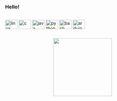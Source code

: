 ### Hello!  
<div style="display: inline_block"><br>
  <img align="center" alt="linux" height="30" width="40" src="https://cdn.jsdelivr.net/gh/devicons/devicon/icons/linux/linux-plain.svg" />
  <img align="center" alt="c" height="30" width="40" src="https://cdn.jsdelivr.net/gh/devicons/devicon/icons/c/c-line.svg" />
  <img align="center" alt="java" height="30" width="40" src="https://cdn.jsdelivr.net/gh/devicons/devicon/icons/java/java-original.svg" />
  <img align="center" alt="python" height="30" width="40" src="https://cdn.jsdelivr.net/gh/devicons/devicon/icons/python/python-original.svg" />
  <img align="center" alt="bash" height="30" width="40" src="https://cdn.jsdelivr.net/gh/devicons/devicon/icons/bash/bash-original.svg" />
  <img align="center" alt="arduino" height="30" width="40" src="https://cdn.jsdelivr.net/gh/devicons/devicon/icons/arduino/arduino-plain.svg" />
</div>

##

<div align="center">
  <a href="https://github.com/gcvieira">
  <img height="190em" src="https://github-readme-stats.vercel.app/api?username=gcvieira&show_icons=true&theme=dark&include_all_commits=true&count_private=true"/>
  <!-- img height="190em" src="https://github-readme-stats.vercel.app/api/top-langs/?username=gcvieira&layout=compact&langs_count=7&theme=dark"/ -->
</div>
